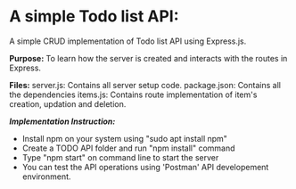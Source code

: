 # A simple Todo list API:
A simple CRUD implementation of Todo list API using Express.js.

__Purpose:__
To learn how the server is created and interacts with the routes in Express.

__Files:__
server.js: Contains all server setup code.
package.json: Contains all the dependencies
items.js: Contains route implementation of item's creation, updation and deletion.

___Implementation Instruction:___
- Install npm on your system using "sudo apt install npm"
- Create a TODO API folder and run "npm install" command
- Type "npm start" on command line to start the server
- You can test the API operations using 'Postman' API developement environment.
